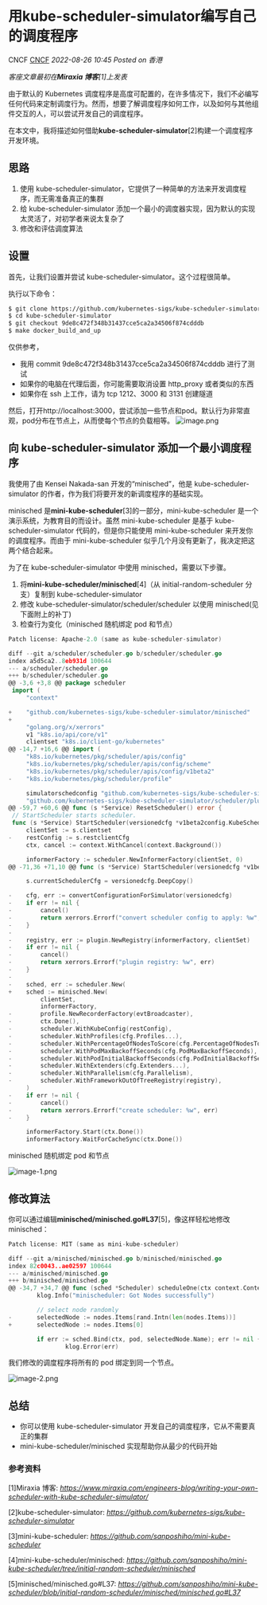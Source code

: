 # 用kube-scheduler-simulator编写自己的调度程序

CNCF [CNCF](javascript:void(0);) *2022-08-26 10:45* *Posted on 香港*

*客座文章最初在**Miraxia 博客**[1]上发表*

由于默认的 Kubernetes 调度程序是高度可配置的，在许多情况下，我们不必编写任何代码来定制调度行为。然而，想要了解调度程序如何工作，以及如何与其他组件交互的人，可以尝试开发自己的调度程序。

在本文中，我将描述如何借助**kube-scheduler-simulator**[2]构建一个调度程序开发环境。

## 思路

1. 使用 kube-scheduler-simulator，它提供了一种简单的方法来开发调度程序，而无需准备真正的集群
2. 给 kube-scheduler-simulator 添加一个最小的调度器实现，因为默认的实现太灵活了，对初学者来说太复杂了
3. 修改和评估调度算法

## 设置

首先，让我们设置并尝试 kube-scheduler-simulator。这个过程很简单。

执行以下命令：

```sh
$ git clone https://github.com/kubernetes-sigs/kube-scheduler-simulator.git
$ cd kube-scheduler-simulator
$ git checkout 9de8c472f348b31437cce5ca2a34506f874cdddb
$ make docker_build_and_up
```

仅供参考，

- 我用 commit 9de8c472f348b31437cce5ca2a34506f874cdddb 进行了测试
- 如果你的电脑在代理后面，你可能需要取消设置 http_proxy 或者类似的东西
- 如果你在 ssh 上工作，请为 tcp 1212、3000 和 3131 创建隧道

然后，打开http://localhost:3000，尝试添加一些节点和pod。默认行为非常直观，pod分布在节点上，从而使每个节点的负载相等。
![image.png](https://www.miraxia.com/wpimages/uploads/2022/06/image-3.png)

## 向 kube-scheduler-simulator 添加一个最小调度程序

我使用了由 Kensei Nakada-san 开发的“minisched”，他是 kube-scheduler-simulator 的作者，作为我们将要开发的新调度程序的基础实现。

minisched 是**mini-kube-scheduler**[3]的一部分，mini-kube-scheduler 是一个演示系统，为教育目的而设计。虽然 mini-kube-scheduler 是基于 kube-scheduler-simulator 代码的，但是你只能使用 mini-kube-scheduler 来开发你的调度程序。而由于 mini-kube-scheduler 似乎几个月没有更新了，我决定把这两个结合起来。

为了在 kube-scheduler-simulator 中使用 minisched，需要以下步骤。

1. 将**mini-kube-scheduler/minisched**[4]（从 initial-random-scheduler 分支）复制到 kube-scheduler-simulator
2. 修改 kube-scheduler-simulator/scheduler/scheduler 以使用 minisched(见下面附上的补丁)
3. 检查行为变化（minisched 随机绑定 pod 和节点）

```go
Patch license: Apache-2.0 (same as kube-scheduler-simulator)

diff --git a/scheduler/scheduler.go b/scheduler/scheduler.go
index a5d5ca2..8eb931d 100644
--- a/scheduler/scheduler.go
+++ b/scheduler/scheduler.go
@@ -3,6 +3,8 @@ package scheduler
 import (
     "context"

+    "github.com/kubernetes-sigs/kube-scheduler-simulator/minisched"
+
     "golang.org/x/xerrors"
     v1 "k8s.io/api/core/v1"
     clientset "k8s.io/client-go/kubernetes"
@@ -14,7 +16,6 @@ import (
     "k8s.io/kubernetes/pkg/scheduler/apis/config"
     "k8s.io/kubernetes/pkg/scheduler/apis/config/scheme"
     "k8s.io/kubernetes/pkg/scheduler/apis/config/v1beta2"
-    "k8s.io/kubernetes/pkg/scheduler/profile"

     simulatorschedconfig "github.com/kubernetes-sigs/kube-scheduler-simulator/scheduler/config"
     "github.com/kubernetes-sigs/kube-scheduler-simulator/scheduler/plugin"
@@ -59,7 +60,6 @@ func (s *Service) ResetScheduler() error {
 // StartScheduler starts scheduler.
 func (s *Service) StartScheduler(versionedcfg *v1beta2config.KubeSchedulerConfiguration) error {
     clientSet := s.clientset
-    restConfig := s.restclientCfg
     ctx, cancel := context.WithCancel(context.Background())

     informerFactory := scheduler.NewInformerFactory(clientSet, 0)
@@ -71,36 +71,10 @@ func (s *Service) StartScheduler(versionedcfg *v1beta2config.KubeSchedulerConfig

     s.currentSchedulerCfg = versionedcfg.DeepCopy()

-    cfg, err := convertConfigurationForSimulator(versionedcfg)
-    if err != nil {
-        cancel()
-        return xerrors.Errorf("convert scheduler config to apply: %w", err)
-    }
-
-    registry, err := plugin.NewRegistry(informerFactory, clientSet)
-    if err != nil {
-        cancel()
-        return xerrors.Errorf("plugin registry: %w", err)
-    }
-
-    sched, err := scheduler.New(
+    sched := minisched.New(
         clientSet,
         informerFactory,
-        profile.NewRecorderFactory(evtBroadcaster),
-        ctx.Done(),
-        scheduler.WithKubeConfig(restConfig),
-        scheduler.WithProfiles(cfg.Profiles...),
-        scheduler.WithPercentageOfNodesToScore(cfg.PercentageOfNodesToScore),
-        scheduler.WithPodMaxBackoffSeconds(cfg.PodMaxBackoffSeconds),
-        scheduler.WithPodInitialBackoffSeconds(cfg.PodInitialBackoffSeconds),
-        scheduler.WithExtenders(cfg.Extenders...),
-        scheduler.WithParallelism(cfg.Parallelism),
-        scheduler.WithFrameworkOutOfTreeRegistry(registry),
     )
-    if err != nil {
-        cancel()
-        return xerrors.Errorf("create scheduler: %w", err)
-    }

     informerFactory.Start(ctx.Done())
     informerFactory.WaitForCacheSync(ctx.Done())
```

minisched 随机绑定 pod 和节点

![image-1.png](https://www.miraxia.com/wpimages/uploads/2022/06/image-1-1.png)

## 修改算法

你可以通过编辑**minisched/minisched.go#L37**[5]，像这样轻松地修改 minisched：

```go
Patch license: MIT (same as mini-kube-scheduler)

diff --git a/minisched/minisched.go b/minisched/minisched.go
index 82c0043..ae02597 100644
--- a/minisched/minisched.go
+++ b/minisched/minisched.go
@@ -34,7 +34,7 @@ func (sched *Scheduler) scheduleOne(ctx context.Context) {
        klog.Info("minischeduler: Got Nodes successfully")

        // select node randomly
-       selectedNode := nodes.Items[rand.Intn(len(nodes.Items))]
+       selectedNode := nodes.Items[0]

        if err := sched.Bind(ctx, pod, selectedNode.Name); err != nil {
                klog.Error(err)
```

我们修改的调度程序将所有的 pod 绑定到同一个节点。

![image-2.png](https://www.miraxia.com/wpimages/uploads/2022/06/image-2-1.png)

## 总结

- 你可以使用 kube-scheduler-simulator 开发自己的调度程序，它从不需要真正的集群
- mini-kube-scheduler/minisched 实现帮助你从最少的代码开始

### 参考资料

[1]Miraxia 博客: *https://www.miraxia.com/engineers-blog/writing-your-own-scheduler-with-kube-scheduler-simulator/*

[2]kube-scheduler-simulator: *https://github.com/kubernetes-sigs/kube-scheduler-simulator*

[3]mini-kube-scheduler: *https://github.com/sanposhiho/mini-kube-scheduler*

[4]mini-kube-scheduler/minisched: *https://github.com/sanposhiho/mini-kube-scheduler/tree/initial-random-scheduler/minisched*

[5]minisched/minisched.go#L37: *https://github.com/sanposhiho/mini-kube-scheduler/blob/initial-random-scheduler/minisched/minisched.go#L37*